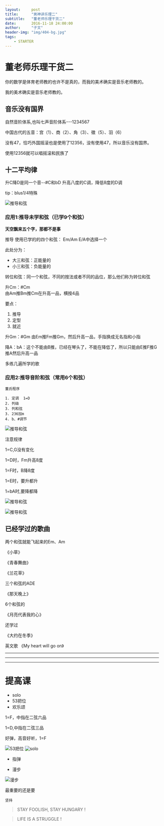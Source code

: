 ```yaml
---
layout:     post
title:      "男神讲乐理二"
subtitle:   "董老师乐理干货二"
date:       2016-11-18 24:00:00
author:     "子文"
header-img: "img/404-bg.jpg"
tags:
    - STARTER
---
```



# 董老师乐理干货二

你的数学是体育老师教的也许不是真的，而我的美术确实是音乐老师教的。

我的美术确实是音乐老师教的。


## 音乐没有国界
自然音阶体系,也叫七声音阶体系---1234567 

中国古代的五音：宫（1）、商（2）、角（3）、徵（5）、羽（6） 

没有47，恰巧外国摇滚也是使用了12356，没有使用47，所以音乐没有国界。

使用12356就可以唱摇滚和民族了
## 十二平均律
升C降D是同一个音--#C和bD 升高八度的C调，降低8度的D调

tip：blus1/4特殊

![推导和弦](/img/2016-11-18/IMG_2147.JPG)

### 应用1:推导未学和弦（已学9个和弦）
**天空飘来五个字，那都不是事**

推导
使用已学的的四个和弦： Em/Am E/A中选择一个

此处分为：

- 大三和弦：正能量的
- 小三和弦：负能量的

转位和弦：同一个和弦，不同的按法或者不同的品位，那么他们称为转位和弦

升Cm：#Cm</br>
由Am推Bm推Cm在升高一品，横按4品

要点：

1. 推导
2. 定型
3. 就近

升Gm：#Gm  由Em推Fm推Gm，然后升高一品，手指换成无名指和小指

降A：bA：这个不能由B推，已经在琴头了，不能在降低了，所以只能由E推F推G推A然后升高一品

多练几遍所学的歌

### 应用2:推导音阶和弦（常用6个和弦）
```
董氏程序

1. 定调  1=D
2. 列级  
3. 列和弦
3. 236加m
4. b、#调节
```
![推导和弦](/img/2016-11-18/highlow.jpeg)

注意规律

1=C,G没有变化

1=D时，Fm升高8度

1=F时，B降8度

1=E时，要升都升

1=bA时,要降都降

![推导和弦](/img/2016-11-18/IMG_2132.JPG)

![推导和弦](/img/2016-11-18/IMG_2133.JPG)

## 已经学过的歌曲
两个和弦就能飞起来的Em、Am

《小草》

《青春舞曲》

《兰花草》

三个和弦的ADE

《那天晚上》

6个和弦的

《月亮代表我的心》

还学过

《大约在冬季》

英文歌
《My heart will go on》



***

---

- - - -

# 提高课

- solo
- 53把位
- 欢乐颂

1=F，中指在二弦六品 

1=D,中指在二弦三品

好弹，高音好听，1=F

![53把位](/img/2016-11-18/53bawei.JPG)
![solo](/img/2016-11-18/solo.JPG)


- 指弹

- 漫步

![漫步](/img/2016-11-18/manbu.JPG)


最重要的还是要 

```
坚持
```


>  STAY FOOLISH, STAY HUNGARY !


>  LIFE IS A STRUGGLE !


























